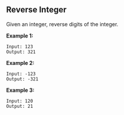 ## Reverse Integer

Given an integer, reverse digits of the integer.

**Example 1:**
```
Input: 123
Output: 321
```

**Example 2:**
```
Input: -123
Output: -321
```

**Example 3:**
```
Input: 120
Output: 21
```